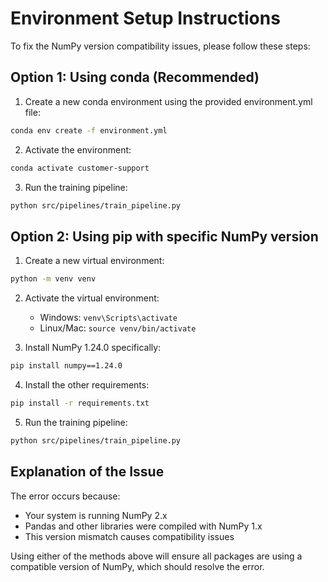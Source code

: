 # Environment Setup Instructions

To fix the NumPy version compatibility issues, please follow these steps:

## Option 1: Using conda (Recommended)

1. Create a new conda environment using the provided environment.yml file:

```bash
conda env create -f environment.yml
```

2. Activate the environment:

```bash
conda activate customer-support
```

3. Run the training pipeline:

```bash
python src/pipelines/train_pipeline.py
```

## Option 2: Using pip with specific NumPy version

1. Create a new virtual environment:

```bash
python -m venv venv
```

2. Activate the virtual environment:
   - Windows: `venv\Scripts\activate`
   - Linux/Mac: `source venv/bin/activate`

3. Install NumPy 1.24.0 specifically:

```bash
pip install numpy==1.24.0
```

4. Install the other requirements:

```bash
pip install -r requirements.txt
```

5. Run the training pipeline:

```bash
python src/pipelines/train_pipeline.py
```

## Explanation of the Issue

The error occurs because:
- Your system is running NumPy 2.x
- Pandas and other libraries were compiled with NumPy 1.x
- This version mismatch causes compatibility issues

Using either of the methods above will ensure all packages are using a compatible version of NumPy, which should resolve the error.